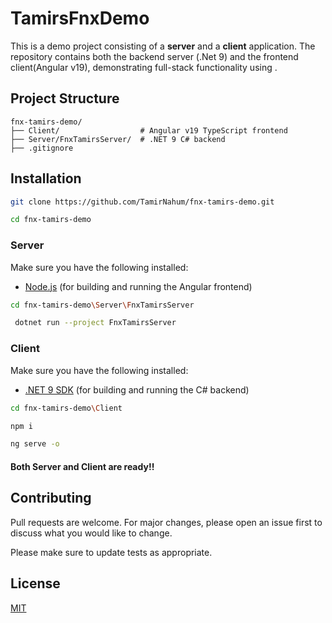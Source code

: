 
# TamirsFnxDemo


This is a demo project consisting of a **server** and a **client** application. 
The repository contains both the backend server (.Net 9)
and the frontend client(Angular v19),
demonstrating full-stack functionality using .

## Project Structure

```
fnx-tamirs-demo/
├── Client/                  # Angular v19 TypeScript frontend
├── Server/FnxTamirsServer/  # .NET 9 C# backend
├── .gitignore
```


## Installation
```bash
git clone https://github.com/TamirNahum/fnx-tamirs-demo.git
```

```bash
cd fnx-tamirs-demo
```

### Server

Make sure you have the following installed:

- [Node.js](https://nodejs.org/) (for building and running the Angular frontend)
```bash
cd fnx-tamirs-demo\Server\FnxTamirsServer
```
```bash
 dotnet run --project FnxTamirsServer
```
### Client

Make sure you have the following installed:

- [.NET 9 SDK](https://dotnet.microsoft.com/) (for building and running the C# backend)

```bash
cd fnx-tamirs-demo\Client
```
```bash
npm i 
```
```bash
ng serve -o 
```
#### Both Server and Client are ready!!


## Contributing

Pull requests are welcome. For major changes, please open an issue first
to discuss what you would like to change.

Please make sure to update tests as appropriate.

## License

[MIT](https://choosealicense.com/licenses/mit/)